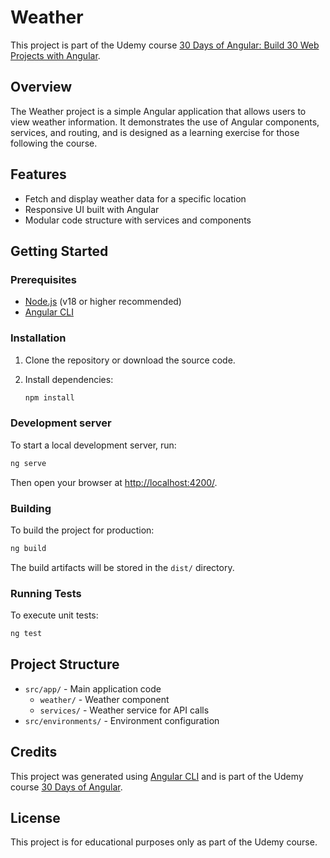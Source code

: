 # Weather

This project is part of the Udemy course [30 Days of Angular: Build 30 Web Projects with Angular](https://www.udemy.com/course/30-days-of-angular/).

## Overview

The Weather project is a simple Angular application that allows users to view weather information. It demonstrates the use of Angular components, services, and routing, and is designed as a learning exercise for those following the course.

## Features

- Fetch and display weather data for a specific location
- Responsive UI built with Angular
- Modular code structure with services and components

## Getting Started

### Prerequisites

- [Node.js](https://nodejs.org/) (v18 or higher recommended)
- [Angular CLI](https://angular.io/cli)

### Installation

1. Clone the repository or download the source code.
2. Install dependencies:

   ```bash
   npm install
   ```

### Development server

To start a local development server, run:

```bash
ng serve
```

Then open your browser at [http://localhost:4200/](http://localhost:4200/).

### Building

To build the project for production:

```bash
ng build
```

The build artifacts will be stored in the `dist/` directory.

### Running Tests

To execute unit tests:

```bash
ng test
```

## Project Structure

- `src/app/` - Main application code
  - `weather/` - Weather component
  - `services/` - Weather service for API calls
- `src/environments/` - Environment configuration

## Credits

This project was generated using [Angular CLI](https://github.com/angular/angular-cli) and is part of the Udemy course [30 Days of Angular](https://www.udemy.com/course/30-days-of-angular/).

## License

This project is for educational purposes only as part of the Udemy course.
